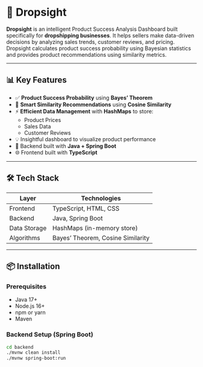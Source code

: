 # 🚀 Dropsight

**Dropsight** is an intelligent Product Success Analysis Dashboard built specifically for **dropshipping businesses**. It helps sellers make data-driven decisions by analyzing sales trends, customer reviews, and pricing. Dropsight calculates product success probability using Bayesian statistics and provides product recommendations using similarity metrics.

---

## 📊 Key Features

- ✅ **Product Success Probability** using **Bayes’ Theorem**
- 🧠 **Smart Similarity Recommendations** using **Cosine Similarity**
- ⚡ **Efficient Data Management** with **HashMaps** to store:
  - Product Prices
  - Sales Data
  - Customer Reviews
- 💡 Insightful dashboard to visualize product performance
- 🔐 Backend built with **Java + Spring Boot**
- 🌐 Frontend built with **TypeScript**

---

## 🛠️ Tech Stack

| Layer        | Technologies               |
|--------------|----------------------------|
| Frontend     | TypeScript, HTML, CSS      |
| Backend      | Java, Spring Boot          |
| Data Storage | HashMaps (in-memory store) |
| Algorithms   | Bayes’ Theorem, Cosine Similarity |

---

## 📦 Installation

### Prerequisites
- Java 17+
- Node.js 16+
- npm or yarn
- Maven

### Backend Setup (Spring Boot)
```bash
cd backend
./mvnw clean install
./mvnw spring-boot:run

